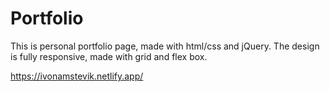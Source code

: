 # Portfolio

This is personal portfolio page, made with html/css and jQuery.
The design is fully responsive, made with grid and flex box.

https://ivonamstevik.netlify.app/
